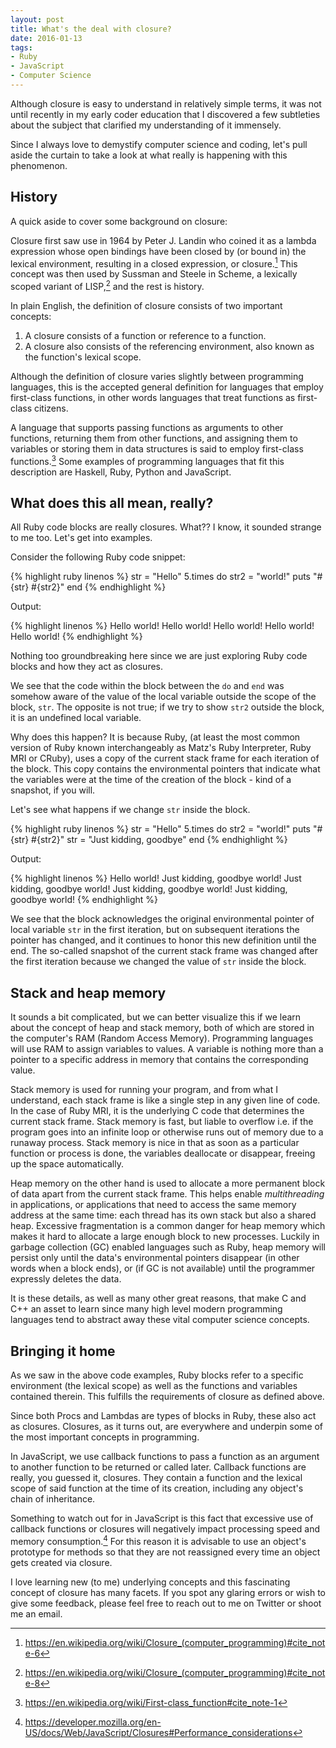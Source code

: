 ```yaml
---
layout: post
title: What's the deal with closure?
date: 2016-01-13
tags:
- Ruby
- JavaScript
- Computer Science
---
```

Although closure is easy to understand in relatively simple terms, it was not until recently in my early coder education that I discovered a few subtleties about the subject that clarified my understanding of it immensely. 

Since I always love to demystify computer science and coding, let's pull aside the curtain to take a look at what really is happening with this phenomenon.

## History

A quick aside to cover some background on closure: 

Closure first saw use in 1964 by Peter J. Landin who coined it as a lambda expression whose open bindings have been closed by (or bound in) the lexical environment, resulting in a closed expression, or closure.[^fn-wiki1] This concept was then used by Sussman and Steele in Scheme, a lexically scoped variant of LISP,[^fn-wiki2] and the rest is history.

In plain English, the definition of closure consists of two important concepts: 

1. A closure consists of a function or reference to a function. 
2. A closure also consists of the referencing environment, also known as the function's lexical scope. 

Although the definition of closure varies slightly between programming languages, this is the accepted general definition for languages that employ first-class functions, in other words languages that treat functions as first-class citizens. 

A language that supports passing functions as arguments to other functions, returning them from other functions, and assigning them to variables or storing them in data structures is said to employ first-class functions.[^fn-wiki3] Some examples of programming languages that fit this description are Haskell, Ruby, Python and JavaScript. 

## What does this all mean, really? 

All Ruby code blocks are really closures. What?? I know, it sounded strange to me too. Let's get into examples. 

Consider the following Ruby code snippet:

{% highlight ruby linenos %}
str = "Hello"
5.times do
	str2 = "world!"
	puts "#{str} #{str2}"
end
{% endhighlight %}


Output: 

{% highlight linenos %}
Hello world!
Hello world!
Hello world!
Hello world!
Hello world!
{% endhighlight %}

Nothing too groundbreaking here since we are just exploring Ruby code blocks and how they act as closures. 

We see that the code within the block between the `do` and `end` was somehow aware of the value of the local variable outside the scope of the block, `str`. The opposite is not true; if we try to show `str2` outside the block, it is an undefined local variable.

Why does this happen? It is because Ruby, (at least the most common version of Ruby known interchangeably as Matz's Ruby Interpreter, Ruby MRI or CRuby), uses a copy of the current stack frame for each iteration of the block. This copy contains the environmental pointers that indicate what the variables were at the time of the creation of the block - kind of a snapshot, if you will.

Let's see what happens if we change `str` inside the block. 

{% highlight ruby linenos %}
str = "Hello"
5.times do
  str2 = "world!"
  puts "#{str} #{str2}"
  str = "Just kidding, goodbye"
end
{% endhighlight %}


Output: 

{% highlight linenos %}
Hello world!
Just kidding, goodbye world!
Just kidding, goodbye world!
Just kidding, goodbye world!
Just kidding, goodbye world!
{% endhighlight %}


We see that the block acknowledges the original environmental pointer of local variable `str` in the first iteration, but on subsequent iterations the pointer has changed, and it continues to honor this new definition until the end. The so-called snapshot of the current stack frame was changed after the first iteration because we changed the value of `str` inside the block. 

## Stack and heap memory

It sounds a bit complicated, but we can better visualize this if we learn about the concept of heap and stack memory, both of which are stored in the computer's RAM (Random Access Memory). Programming languages will use RAM to assign variables to values. A variable is nothing more than a pointer to a specific address in memory that contains the corresponding value. 

Stack memory is used for running your program, and from what I understand, each stack frame is like a single step in any given line of code. In the case of Ruby MRI, it is the underlying C code that determines the current stack frame. Stack memory is fast, but liable to overflow i.e. if the program goes into an infinite loop or otherwise runs out of memory due to a runaway process. Stack memory is nice in that as soon as a particular function or process is done, the variables deallocate or disappear, freeing up the space automatically.

Heap memory on the other hand is used to allocate a more permanent block of data apart from the current stack frame. This helps enable _multithreading_ in applications, or applications that need to access the same memory address at the same time: each thread has its own stack but also a shared heap. Excessive fragmentation is a common danger for heap memory which makes it hard to allocate a large enough block to new processes. Luckily in garbage collection (GC) enabled languages such as Ruby, heap memory will persist only until the data's environmental pointers disappear (in other words when a block ends), or (if GC is not available) until the programmer expressly deletes the data. 

It is these details, as well as many other great reasons, that make C and C++ an asset to learn since many high level modern programming languages tend to abstract away these vital computer science concepts. 

## Bringing it home

As we saw in the above code examples, Ruby blocks refer to a specific environment (the lexical scope) as well as the functions and variables contained therein. This fulfills the requirements of closure as defined above. 

Since both Procs and Lambdas are types of blocks in Ruby, these also act as closures. Closures, as it turns out, are everywhere and underpin some of the most important concepts in programming. 

In JavaScript, we use callback functions to pass a function as an argument to another function to be returned or called later. Callback functions are really, you guessed it, closures. They contain a function and the lexical scope of said function at the time of its creation, including any object's chain of inheritance.

Something to watch out for in JavaScript is this fact that excessive use of callback functions or closures will negatively impact processing speed and memory consumption.[^fn-mdn1] For this reason it is advisable to use an object's prototype for methods so that they are not reassigned every time an object gets created via closure. 

I love learning new (to me) underlying concepts and this fascinating concept of closure has many facets. If you spot any glaring errors or wish to give some feedback, please feel free to reach out to me on Twitter or shoot me an email. 

[^fn-wiki1]: https://en.wikipedia.org/wiki/Closure_(computer_programming)#cite_note-6
[^fn-wiki2]: https://en.wikipedia.org/wiki/Closure_(computer_programming)#cite_note-8
[^fn-wiki3]: https://en.wikipedia.org/wiki/First-class_function#cite_note-1
[^fn-mdn1]: https://developer.mozilla.org/en-US/docs/Web/JavaScript/Closures#Performance_considerations
